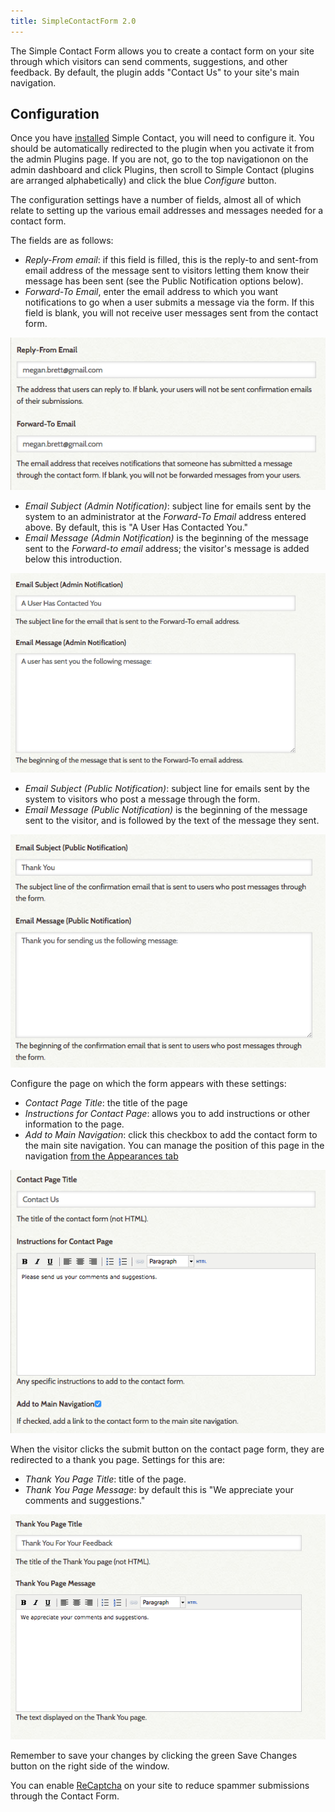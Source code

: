 ```yaml
---
title: SimpleContactForm 2.0
---
```

The Simple Contact Form allows you to create a contact form on your site through which visitors can send comments, suggestions, and other feedback. By default, the plugin adds "Contact Us" to your site's main navigation.

Configuration
---------------------------------------------------------------
Once you have [installed](../Managing_Plugins_2.md#installing-a-plugin) Simple Contact, you will need to configure it. You should be automatically redirected to the plugin when you activate it from the admin Plugins page. If you are not, go to the top navigationon on the admin dashboard and click Plugins, then scroll to Simple Contact (plugins are arranged alphabetically) and click the blue *Configure* button.

The configuration settings have a number of fields, almost all of which relate to setting up the various email addresses and messages needed for a contact form.

The fields are as follows:
- *Reply-From email*: if this field is filled, this is the reply-to and sent-from email address of the message sent to visitors letting them know their message has been sent (see the Public Notification options below).
- *Forward-To Email*, enter the email address to which you want notifications to go when a user submits a message via the form.  If this field is blank, you will not receive user messages sent from the contact form.

![reply-from and forward-to fields](../doc_files/plugin_images/simplecontact1.png)

- *Email Subject (Admin Notification)*: subject line for emails sent by the system to an administrator at the *Forward-To Email* address entered above. By default, this is "A User Has Contacted  You."
- *Email Message (Admin Notification)* is the beginning of the message sent to the *Forward-to email* address; the visitor's message is added below this introduction. 

![admin notification email settings](../doc_files/plugin_images/simplecontact2.png)

- *Email Subject (Public Notification)*: subject line for emails sent by the system to visitors who post a message through the form. 
- *Email Message (Public Notification)* is the beginning of the message sent to the visitor, and is followed by the text of the message they sent.

![public notification email settings](../doc_files/plugin_images/simplecontact3.png)

Configure the page on which the form appears with these settings: 
- *Contact Page Title*: the title of the page 
- *Instructions for Contact Page*: allows you to add instructions or other information to the page.
- *Add to Main Navigation*: click this checkbox to add the contact form to the main site navigation. You can manage the position of this page in the navigation [from the Appearances tab](../Managing_Navigation_2.md)

![contact page settings](../doc_files/plugin_images/simplecontact4.png)

When the visitor clicks the submit button on the contact page form, they are redirected to a thank you page. Settings for this are:
- *Thank You Page Title*:  title of the page.
- *Thank You Page Message*: by default this is "We appreciate your comments and suggestions."

![thank you page settings](../doc_files/plugin_images/simplecontact5.png)

Remember to save your changes by clicking the green Save Changes button on the right side of the window. 

You can enable [ReCaptcha](../ReCaptca.md) on your site to reduce spammer submissions through the Contact Form.